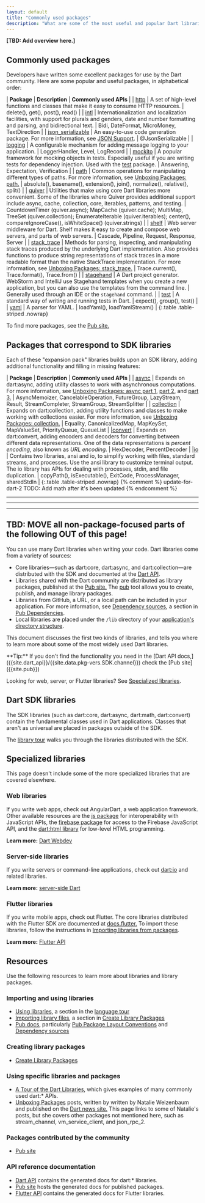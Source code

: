 ```yaml
---
layout: default
title: "Commonly used packages"
description: "What are some of the most useful and popular Dart libraries and where can you learn more?"
---
```


**[TBD: Add overview here.]**

## Commonly used packages

Developers have written some excellent packages for use by the
Dart community.  Here are some popular and useful packages,
in alphabetical order:

| **Package** | **Description** | **Commonly used APIs** |
| [http]({{site.pub-pkg}}/http) | A set of high-level functions and classes that make it easy to consume HTTP resources. | delete(), get(), post(), read() |
| [intl]({{site.pub-pkg}}/intl) | Internationalization and localization facilities, with support for plurals and genders, date and number formatting and parsing, and bidirectional text. | Bidi, DateFormat, MicroMoney, TextDirection |
| [json_serializable]({{site.pub-pkg}}/json_serializable) | An easy-to-use code generation package. For more information, see [JSON Support](/guides/json). | @JsonSerializable |
| [logging]({{site.pub-pkg}}/logging) | A configurable mechanism for adding message logging to your application. | LoggerHandler, Level, LogRecord |
| [mockito]({{site.pub-pkg}}/mockito) | A popular framework for mocking objects in tests. Especially useful if you are writing tests for dependency injection. Used with the [test]({{site.pub-pkg}}/test) package. | Answering, Expectation, Verification |
| [path]({{site.pub-pkg}}/path) | Common operations for manipulating different types of paths. For more information, see [Unboxing Packages: path.]({{site.news}}/2016/06/unboxing-packages-path.html) | absolute(), basename(), extension(), join(), normalize(), relative(), split() |
| [quiver]({{site.pub-pkg}}/quiver) | Utilities that make using core Dart libraries more convenient. Some of the libraries where Quiver provides additional support include async, cache, collection, core, iterables, patterns, and testing. | CountdownTimer (quiver.async); MapCache (quiver.cache); MultiMap, TreeSet (quiver.collection); EnumerateIterable (quiver.iterables); center(), compareIgnoreCase(), isWhiteSpace() (quiver.strings)  |
| [shelf]({{site.pub-pkg}}/shelf) | Web server middleware for Dart. Shelf makes it easy to create and compose web servers, and parts of web servers. | Cascade, Pipeline, Request, Response, Server |
| [stack_trace]({{site.pub-pkg}}/stack_trace) | Methods for parsing, inspecting, and manipulating stack traces produced by the underlying Dart implementation. Also provides functions to produce string representations of stack traces in a more readable format than the native StackTrace implementation. For more information, see [Unboxing Packages: stack_trace.]({{site.news}}/2016/01/unboxing-packages-stacktrace.html) | Trace.current(), Trace.format(), Trace.from() |
| [stagehand]({{site.pub-pkg}}/stagehand) | A Dart project generator. WebStorm and IntelliJ use Stagehand templates when you create a new application, but you can also use the templates from the command line. | Generally used through an IDE or the `stagehand` command. |
| [test]({{site.pub-pkg}}/test) | A standard way of writing and running tests in Dart. | expect(), group(), test() |
| [yaml]({{site.pub-pkg}}/yaml) | A parser for YAML. | loadYaml(), loadYamlStream() |
{:.table .table-striped .nowrap}

To find more packages, see the [Pub site.]({{site.pub}})

## Packages that correspond to SDK libraries

Each of these "expansion pack" libraries builds upon an SDK library, adding
additional functionality and filling in missing features:

| **Package** | **Description** | **Commonly used APIs** |
| [async]({{site.pub-pkg}}/async) | Expands on dart:async, adding utility classes to work with asynchronous computations. For more information, see [Unboxing Packages: async part 1]({{site.news}}/2016/03/unboxing-packages-async-part-1.html), [part 2]({{site.news}}/2016/03/unboxing-packages-async-part-2.html), and [part 3.]({{site.news}}/2016/04/unboxing-packages-async-part-3.html) | AsyncMemoizer, CancelableOperation, FutureGroup, LazyStream, Result, StreamCompleter, StreamGroup, StreamSplitter |
| [collection]({{site.pub-pkg}}/collection) | Expands on dart:collection, adding utility functions and classes to make working with collections easier. For more information, see [Unboxing Packages: collection.]({{site.news}}/2016/01/unboxing-packages-collection.html) | Equality, CanonicalizedMap, MapKeySet, MapValueSet, PriorityQueue, QueueList |
|[convert]({{site.pub-pkg}}/convert) | Expands on dart:convert, adding encoders and decoders for converting between different data representations. One of the data representations is _percent encoding_, also known as _URL encoding_. | HexDecoder, PercentDecoder |
|[io]({{site.pub-pkg}}/io) | Contains two libraries, ansi and io, to simplify working with files, standard streams, and processes. Use the ansi library to customize terminal output. The io library has APIs for dealing with processes, stdin, and file duplication. |  copyPath(), isExecutable(), ExitCode, ProcessManager, sharedStdIn |
{:.table .table-striped .nowrap}
{% comment %}
  update-for-dart-2
  TODO: Add math after it's been updated
{% endcomment %}

<hr>
<hr>
<hr>

## TBD: MOVE all non-package-focused parts of the following OUT of this page!

You can use many Dart libraries when writing your code.
Dart libraries come from a variety of sources:

* Core libraries&mdash;such as dart:core, dart:async, and
  dart:collection&mdash;are distributed with the SDK and documented at the
  [Dart API]({{site.dart_api}}/{{site.data.pkg-vers.SDK.channel}}).
* Libraries shared with the Dart community are distributed as library packages,
  published at the [Pub site.]({{site.pub}})
  The [pub](/tools/pub/) tool allows you to create, publish, and manage library packages.
* Libraries from GitHub, a URL, or a local path can be included in your application.
  For more information, see
  [Dependency sources](/tools/pub/dependencies#dependency-sources),
  a section in [Pub Dependencies](/tools/pub/dependencies).
* Local libraries are placed under the `/lib` directory of your [application's directory
  structure](/tools/pub/package-layout#public-directories).

This document discusses the first two kinds of libraries,
and tells you where to learn more about some of the most widely used Dart libraries.

<aside class="alert alert-info" markdown="1">
**Tip:**
If you don't find the functionality you need in the [Dart API
docs,]({{site.dart_api}}/{{site.data.pkg-vers.SDK.channel}})
check the [Pub site]({{site.pub}})
</aside>

Looking for web, server, or Flutter libraries?
See [Specialized libraries](#specialized-libraries).

## Dart SDK libraries

The SDK libraries (such as dart:core, dart:async, dart:math, dart:convert)
contain the fundamental classes used in Dart applications.
Classes that aren't as universal are placed in packages outside of the SDK.

The [library tour](/guides/libraries/library-tour) walks you through the
libraries distributed with the SDK.

## Specialized libraries

This page doesn't include some of the more specialized libraries that are covered
elsewhere.

### Web libraries

If you write web apps, check out AngularDart, a web application framework.
Other available resources are the
[js package]({{site.pub-pkg}}/js)
for interoperability with JavaScript APIs,
the [firebase package]({{site.pub-pkg}}/firebase)
for access to the Firebase JavaScript API, and the
[dart:html library]({{site.dart_api}}/{{site.data.pkg-vers.SDK.channel}}/dart-html/dart-html-library.html)
for low-level HTML programming.

**Learn more:** [Dart Webdev]({{site.webdev}})

### Server-side libraries

If you write servers or command-line applications, check out
[dart:io]({{site.dart_api}}/{{site.data.pkg-vers.SDK.channel}}/dart-io/dart-io-library.html)
and related libraries.

**Learn more:** [server-side Dart]({{site.dart_vm}})

### Flutter libraries

If you write mobile apps, check out Flutter.
The core libraries distributed with the Flutter SDK are documented at
[docs.flutter.]({{site.flutter_api}}) To import these libraries,
follow the instructions in [Importing libraries from
packages](/tools/pub/get-started#importing-libraries-from-packages).

**Learn more:** [Flutter API]({{site.flutter_api}})

## Resources

Use the following resources to learn more about libraries and library packages.

### Importing and using libraries

* [Using libraries](/guides/language/language-tour#libraries-and-visibility),
  a section in the [language tour](/guides/language/language-tour)
* [Importing library
  files](/guides/libraries/create-library-packages#importing-library-files),
  a section in [Create Library Packages](/guides/libraries/create-library-packages)
* [Pub docs](/tools/pub), particularly
  [Pub Package Layout Conventions](/tools/pub/package-layout) and
  [Dependency sources](/tools/pub/dependencies#dependency-sources)

### Creating library packages

* [Create Library Packages](/guides/libraries/create-library-packages)

### Using specific libraries and packages

* [A Tour of the Dart Libraries](/guides/libraries/library-tour), which
  gives examples of many commonly used dart:* APIs.
* [Unboxing Packages]({{site.news}}/search/label/Unboxing%20Packages)
  posts, written by written by Natalie Weizenbaum and published on the
  [Dart news site.]({{site.news}})
  This page links to some of Natalie's posts, but she covers other packages
  not mentioned here, such as stream_channel, vm_service_client, and json_rpc_2.

### Packages contributed by the community

* [Pub site]({{site.pub}})

### API reference documentation

* [Dart API]({{site.dart_api}}/{{site.data.pkg-vers.SDK.channel}}) contains the generated docs for dart:* libraries.
* [Pub site]({{site.pub}}) hosts the generated docs for published packages.
* [Flutter API]({{site.flutter_api}}) contains the generated docs for Flutter
  libraries.

